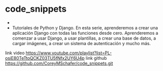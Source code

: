 # code_snippets
-
- Tutoriales de Python y Django. En esta serie, aprenderemos a crear una aplicación Django con todas las funciones desde cero. Aprenderemos a comenzar a usar Django, a usar plantillas, a crear una base de datos, a cargar imágenes, a crear un sistema de autenticación y mucho más.

link video
https://www.youtube.com/playlist?list=PL-osiE80TeTtoQCKZ03TU5fNfx2UY6U4p
link github
https://github.com/CoreyMSchafer/code_snippets.git
